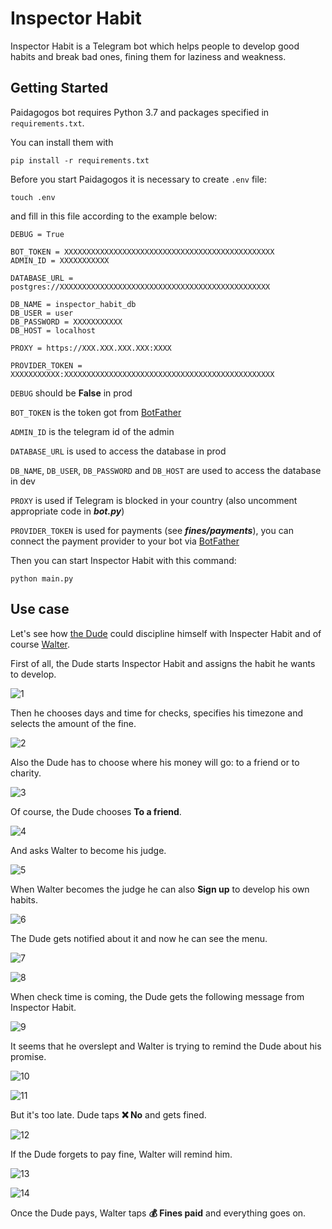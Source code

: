 # Inspector Habit

Inspector Habit is a Telegram bot which helps people to develop good habits and break bad ones, fining them for laziness and weakness.


## Getting Started

Paidagogos bot requires Python 3.7 and packages specified in ```requirements.txt```.

You can install them with

```
pip install -r requirements.txt
```

Before you start Paidagogos it is necessary to create ```.env``` file:

```
touch .env
```

and fill in this file according to the example below:

```
DEBUG = True

BOT_TOKEN = XXXXXXXXXXXXXXXXXXXXXXXXXXXXXXXXXXXXXXXXXXXXXXX
ADMIN_ID = XXXXXXXXXXX

DATABASE_URL = postgres://XXXXXXXXXXXXXXXXXXXXXXXXXXXXXXXXXXXXXXXXXXXXXXX

DB_NAME = inspector_habit_db
DB_USER = user
DB_PASSWORD = XXXXXXXXXXX
DB_HOST = localhost

PROXY = https://XXX.XXX.XXX.XXX:XXXX

PROVIDER_TOKEN = XXXXXXXXXXX:XXXXXXXXXXXXXXXXXXXXXXXXXXXXXXXXXXXXXXXXXXXXXXX

```

```DEBUG``` should be **False** in prod

```BOT_TOKEN``` is the token got from [BotFather](https://t.me/BotFather)

```ADMIN_ID``` is the telegram id of the admin

```DATABASE_URL``` is used to access the database in prod

```DB_NAME```, ```DB_USER```, ```DB_PASSWORD``` and  ```DB_HOST```  are used to access the database in dev

```PROXY``` is used if Telegram is blocked in your country (also uncomment appropriate code in ***bot.py***)

```PROVIDER_TOKEN``` is used for payments (see ***fines/payments***), you can connect the payment provider to your bot via [BotFather](https://t.me/BotFather)

Then you can start Inspector Habit with this command:

```
python main.py
```


## Use case

Let's see how [the Dude](https://en.wikipedia.org/wiki/The_Big_Lebowski) could discipline himself with Inspecter Habit and of course [Walter](https://en.wikipedia.org/wiki/The_Big_Lebowski).

First of all, the Dude starts Inspector Habit and assigns the habit he wants to develop.

![1](https://raw.githubusercontent.com/Macket/inspector_habit_bot/master/img/readme/1.png)

Then he chooses days and time for checks, specifies his timezone and selects the amount of the fine.

![2](https://raw.githubusercontent.com/Macket/inspector_habit_bot/master/img/readme/2.png)

Also the Dude has to choose where his money will go: to a friend or to charity.

![3](https://raw.githubusercontent.com/Macket/inspector_habit_bot/master/img/readme/3.png)

Of course, the Dude chooses **To a friend**.

![4](https://raw.githubusercontent.com/Macket/inspector_habit_bot/master/img/readme/4.png)

And asks Walter to become his judge.

![5](https://raw.githubusercontent.com/Macket/inspector_habit_bot/master/img/readme/5.png)

When Walter becomes the judge he can also **Sign up** to develop his own habits.

![6](https://raw.githubusercontent.com/Macket/inspector_habit_bot/master/img/readme/6.png)

The Dude gets notified about it and now he can see the menu.

![7](https://raw.githubusercontent.com/Macket/inspector_habit_bot/master/img/readme/7.png)

![8](https://raw.githubusercontent.com/Macket/inspector_habit_bot/master/img/readme/8.png)

When check time is coming, the Dude gets the following message from Inspector Habit.

![9](https://raw.githubusercontent.com/Macket/inspector_habit_bot/master/img/readme/9.png)

It seems that he overslept and Walter is trying to remind the Dude about his promise.

![10](https://raw.githubusercontent.com/Macket/inspector_habit_bot/master/img/readme/10.png)

![11](https://raw.githubusercontent.com/Macket/inspector_habit_bot/master/img/readme/11.png)

But it's too late. Dude taps **❌ No** and gets fined.

![12](https://raw.githubusercontent.com/Macket/inspector_habit_bot/master/img/readme/12.png)

If the Dude forgets to pay fine, Walter will remind him.

![13](https://raw.githubusercontent.com/Macket/inspector_habit_bot/master/img/readme/13.png)

![14](https://raw.githubusercontent.com/Macket/inspector_habit_bot/master/img/readme/14.png)

Once the Dude pays, Walter taps **💰 Fines paid** and everything goes on.